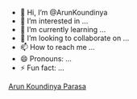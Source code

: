 - 👋 Hi, I’m @ArunKoundinya
- 👀 I’m interested in ...
- 🌱 I’m currently learning ...
- 💞️ I’m looking to collaborate on ...
- 📫 How to reach me ...
- 😄 Pronouns: ...
- ⚡ Fun fact: ...

<div class="badge-base LI-profile-badge" data-locale="en_US" data-size="medium" data-theme="dark" data-type="VERTICAL" data-vanity="arunkoundinya0710" data-version="v1"><a class="badge-base__link LI-simple-link" href="https://www.linkedin.com/in/arunkoundinya0710?trk=profile-badge">Arun Koundinya Parasa</a></div>
              
